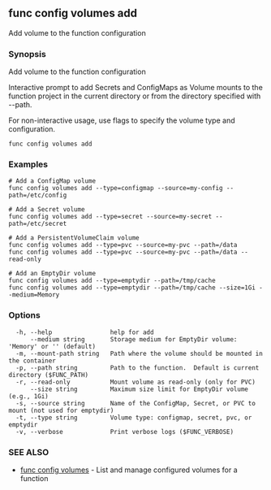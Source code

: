 ## func config volumes add

Add volume to the function configuration

### Synopsis

Add volume to the function configuration

Interactive prompt to add Secrets and ConfigMaps as Volume mounts to the function project
in the current directory or from the directory specified with --path.

For non-interactive usage, use flags to specify the volume type and configuration.


```
func config volumes add
```

### Examples

```
# Add a ConfigMap volume
func config volumes add --type=configmap --source=my-config --path=/etc/config

# Add a Secret volume
func config volumes add --type=secret --source=my-secret --path=/etc/secret

# Add a PersistentVolumeClaim volume
func config volumes add --type=pvc --source=my-pvc --path=/data
func config volumes add --type=pvc --source=my-pvc --path=/data --read-only

# Add an EmptyDir volume
func config volumes add --type=emptydir --path=/tmp/cache
func config volumes add --type=emptydir --path=/tmp/cache --size=1Gi --medium=Memory
```

### Options

```
  -h, --help                help for add
      --medium string       Storage medium for EmptyDir volume: 'Memory' or '' (default)
  -m, --mount-path string   Path where the volume should be mounted in the container
  -p, --path string         Path to the function.  Default is current directory ($FUNC_PATH)
  -r, --read-only           Mount volume as read-only (only for PVC)
      --size string         Maximum size limit for EmptyDir volume (e.g., 1Gi)
  -s, --source string       Name of the ConfigMap, Secret, or PVC to mount (not used for emptydir)
  -t, --type string         Volume type: configmap, secret, pvc, or emptydir
  -v, --verbose             Print verbose logs ($FUNC_VERBOSE)
```

### SEE ALSO

* [func config volumes](func_config_volumes.md)	 - List and manage configured volumes for a function

